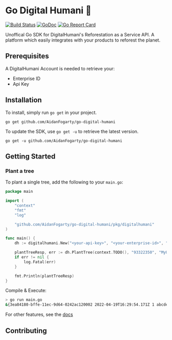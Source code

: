 # Go Digital Humani 🌲
[![Build Status](https://github.com/AidanFogarty/go-digital-humani/actions/workflows/pipeline.yml/badge.svg)](https://github.com/AidanFogarty/go-digital-humani)
[![GoDoc](https://godoc.org/github.com/AidanFogarty/go-digital-humani?status.svg)](https://pkg.go.dev/github.com/AidanFogarty/go-digital-humani)
[![Go Report Card](https://goreportcard.com/badge/github.com/AidanFogarty/go-digital-humani)](https://goreportcard.com/report/github.com/AidanFogarty/go-digital-humani)

Unoffical Go SDK for DigitalHumani's Reforestation as a Service API. A platform which easily integrates with your products to reforest the planet.

## Prerequisites

A DigitalHumani Account is needed to retrieve your:
- Enterprise ID
- Api Key

## Installation

To install, simply run `go get` in your project.

```
go get github.com/AidanFogarty/go-digital-humani
```

To update the SDK, use `go get -u` to retrieve the latest version.

```
go get -u github.com/AidanFogarty/go-digital-humani
```

## Getting Started

### Plant a tree

To plant a single tree, add the following to your `main.go`:

```go
package main

import (
	"context"
	"fmt"
	"log"

	"github.com/AidanFogarty/go-digital-humani/pkg/digitalhumani"
)

func main() {
	dh := digitalhumani.New("<your-api-key>", "<your-enterprise-id>", "sandbox")

	plantTreeResp, err := dh.PlantTree(context.TODO(), "93322350", "MyUser", 1)
	if err != nil {
		log.Fatal(err)
	}

	fmt.Println(plantTreeResp)
}
```

Compile & Execute:
```bash
> go run main.go
&{3ea84180-bffe-11ec-9d64-0242ac120002 2022-04-19T16:29:54.171Z 1 abcdefg 93322350 MyUser}
```

For other features, see the [docs](https://pkg.go.dev/github.com/AidanFogarty/go-digital-humani)

## Contributing